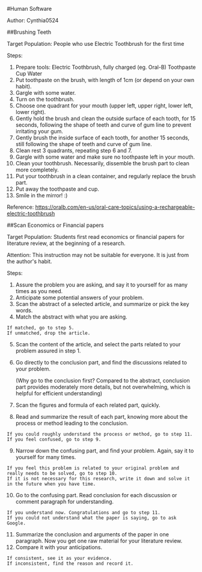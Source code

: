#Human Software

Author: Cynthia0524

##Brushing Teeth

Target Population: People who use Electric Toothbrush for the first time

Steps:
  1. Prepare tools:
     Electric Toothbrush, fully charged (eg. Oral-B)
     Toothpaste
     Cup
     Water
  2. Put toothpaste on the brush, with length of 1cm (or depend on your own habit).
  3. Gargle with some water.
  4. Turn on the toothbrush.
  5. Choose one quadrant for your mouth (upper left, upper right, lower left, lower right).
  6. Gently hold the brush and clean the outside surface of each tooth, for 15 seconds, following the shape of teeth and curve of gum line to prevent irritating your gum.
  7. Gently brush the inside surface of each tooth, for another 15 seconds, still following the shape of teeth and curve of gum line.
  8. Clean rest 3 quadrants, repeating step 6 and 7.
  9. Gargle with some water and make sure no toothpaste left in your mouth.
  10. Clean your toothbrush. Necessarily, dissemble the brush part to clean more completely.
  11. Put your toothbrush in a clean container, and regularly replace the brush part.
  12. Put away the toothpaste and cup.
  13. Smile in the mirror! :)

Reference: https://oralb.com/en-us/oral-care-topics/using-a-rechargeable-electric-toothbrush

##Scan Economics or Financial papers

Target Population: Students first read economics or financial papers for literature review, at the beginning of a research.

Attention: This instruction may not be suitable for everyone. It is just from the author's habit.

Steps:
  1. Assure the problem you are asking, and say it to yourself for as many times as you need.
  2. Anticipate some potential answers of your problem.
  3. Scan the abstract of a selected article, and summarize or pick the key words.
  4. Match the abstract with what you are asking.

    If matched, go to step 5.
    If unmatched, drop the article.
    
  5. Scan the content of the article, and select the parts related to your problem assured in step 1.
  6. Go directly to the conclusion part, and find the discussions related to your problem.

     (Why go to the conclusion first? Compared to the abstract, conclusion part provides moderately more details, but not overwhelming, which is helpful for efficient understanding)
    
  7. Scan the figures and formula of each related part, quickly.
  8. Read and summarize the result of each part, knowing more about the process or method leading to the conclusion.
  
    If you could roughly understand the process or method, go to step 11.    
    If you feel confused, go to step 9.
    
  9. Narrow down the confusing part, and find your problem. Again, say it to yourself for many times.
  
    If you feel this problem is related to your original problem and really needs to be solved, go to step 10. 
    If it is not necessary for this research, write it down and solve it in the future when you have time.
    
  10. Go to the confusing part. Read conclusion for each discussion or comment paragraph for understanding.
  
    If you understand now. Congratulations and go to step 11. 
    If you could not understand what the paper is saying, go to ask Google.
    
  11. Summarize the conclusion and arguments of the paper in one paragraph. Now you get one raw material for your literature review. 
  12. Compare it with your anticipations.
  
    If consistent, see it as your evidence. 
    If inconsistent, find the reason and record it. 
